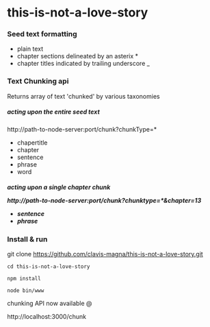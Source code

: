 this-is-not-a-love-story
========================

<h3>
Seed text formatting 
</h3>

* plain text
* chapter sections delineated by an asterix *
* chapter titles indicated by trailing underscore _

<h3>
Text Chunking api
</h3>

Returns array of text 'chunked' by various taxonomies

<h5>acting upon the entire seed text</h5>

http://path-to-node-server:port/chunk?chunkType=*

* chapertitle
* chapter
* sentence
* phrase
* word

<h5>acting upon a single chapter chunk

http://path-to-node-server:port/chunk?chunktype=*&chapter=13

* sentence
* phrase

<h3>
Install & run
</h3>

git clone https://github.com/clavis-magna/this-is-not-a-love-story.git
```
cd this-is-not-a-love-story

npm install

node bin/www  
```

chunking API now available @

http://localhost:3000/chunk
